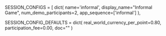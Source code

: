 SESSION_CONFIGS = [
dict(
name='informal',
display_name="Informal Game",
num_demo_participants=2,
app_sequence=['informal']
),

SESSION_CONFIG_DEFAULTS = dict(
    real_world_currency_per_point=0.80, participation_fee=0.00, doc=""
)


